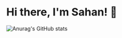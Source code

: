 # Hi there, I'm Sahan! 👋

![Anurag's GitHub stats](https://github-readme-stats.vercel.app/api?username=KATTASAHAN&show_icons=true&border_color=00ffcc&title_color=00ffcc&bg_color=000000&icon_color=00ffcc&text_color=02a383&border_radius=10)
